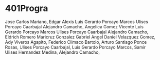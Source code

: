 # 401Progra
Jose Carlos Mariano, 
Edgar Alexis
Luis Gerardo Porcayo Marcos
Ulises Porcayo Caarbajal
Alejandro Camacho,
Angelica Gomez Vicente
Luis Gerardo Porcayo Marcos
Ulises Porcayo Caarbajal
Alejandro Camacho,
Eldrich Romero
Maricruz Gonzalez Gabriel
Angel Daniel Velazquez Gomez,
Ady Viveros Agapito,
Federico Climaco Bartolo,
Arturo Santiago Ponce Rosas,
Ulises Porcayo Caarbajal,
Luis Gerardo Porcayo Marcos,
Samir Ulises Hernandez Medina,
Alejandro Camacho,


